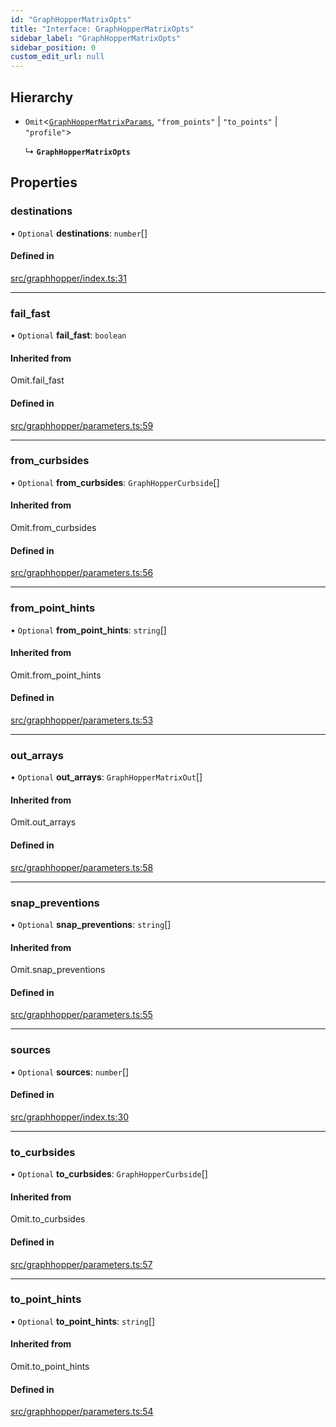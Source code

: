 ```yaml
---
id: "GraphHopperMatrixOpts"
title: "Interface: GraphHopperMatrixOpts"
sidebar_label: "GraphHopperMatrixOpts"
sidebar_position: 0
custom_edit_url: null
---
```


## Hierarchy

- `Omit`<[`GraphHopperMatrixParams`](GraphHopperMatrixParams.md), ``"from_points"`` \| ``"to_points"`` \| ``"profile"``\>

  ↳ **`GraphHopperMatrixOpts`**

## Properties

### destinations

• `Optional` **destinations**: `number`[]

#### Defined in

[src/graphhopper/index.ts:31](https://github.com/chrstnbwnkl/routing-js/blob/dffa888/src/graphhopper/index.ts#L31)

___

### fail\_fast

• `Optional` **fail\_fast**: `boolean`

#### Inherited from

Omit.fail\_fast

#### Defined in

[src/graphhopper/parameters.ts:59](https://github.com/chrstnbwnkl/routing-js/blob/dffa888/src/graphhopper/parameters.ts#L59)

___

### from\_curbsides

• `Optional` **from\_curbsides**: `GraphHopperCurbside`[]

#### Inherited from

Omit.from\_curbsides

#### Defined in

[src/graphhopper/parameters.ts:56](https://github.com/chrstnbwnkl/routing-js/blob/dffa888/src/graphhopper/parameters.ts#L56)

___

### from\_point\_hints

• `Optional` **from\_point\_hints**: `string`[]

#### Inherited from

Omit.from\_point\_hints

#### Defined in

[src/graphhopper/parameters.ts:53](https://github.com/chrstnbwnkl/routing-js/blob/dffa888/src/graphhopper/parameters.ts#L53)

___

### out\_arrays

• `Optional` **out\_arrays**: `GraphHopperMatrixOut`[]

#### Inherited from

Omit.out\_arrays

#### Defined in

[src/graphhopper/parameters.ts:58](https://github.com/chrstnbwnkl/routing-js/blob/dffa888/src/graphhopper/parameters.ts#L58)

___

### snap\_preventions

• `Optional` **snap\_preventions**: `string`[]

#### Inherited from

Omit.snap\_preventions

#### Defined in

[src/graphhopper/parameters.ts:55](https://github.com/chrstnbwnkl/routing-js/blob/dffa888/src/graphhopper/parameters.ts#L55)

___

### sources

• `Optional` **sources**: `number`[]

#### Defined in

[src/graphhopper/index.ts:30](https://github.com/chrstnbwnkl/routing-js/blob/dffa888/src/graphhopper/index.ts#L30)

___

### to\_curbsides

• `Optional` **to\_curbsides**: `GraphHopperCurbside`[]

#### Inherited from

Omit.to\_curbsides

#### Defined in

[src/graphhopper/parameters.ts:57](https://github.com/chrstnbwnkl/routing-js/blob/dffa888/src/graphhopper/parameters.ts#L57)

___

### to\_point\_hints

• `Optional` **to\_point\_hints**: `string`[]

#### Inherited from

Omit.to\_point\_hints

#### Defined in

[src/graphhopper/parameters.ts:54](https://github.com/chrstnbwnkl/routing-js/blob/dffa888/src/graphhopper/parameters.ts#L54)
